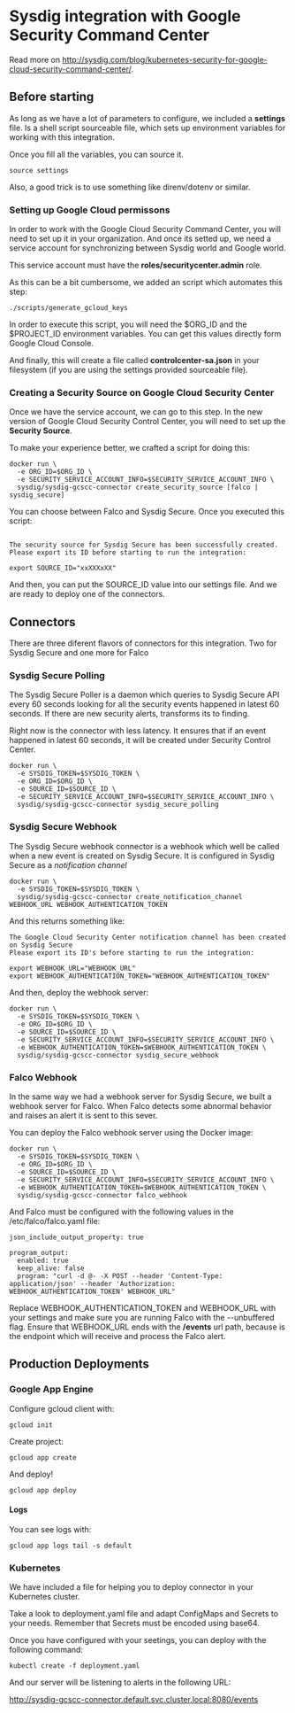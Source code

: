 # Sysdig integration with Google Security Command Center

Read more on http://sysdig.com/blog/kubernetes-security-for-google-cloud-security-command-center/.

## Before starting

As long as we have a lot of parameters to configure, we included a **settings**
file. Is a shell script sourceable file, which sets up environment variables for
working with this integration.

Once you fill all the variables, you can source it.

```shell
source settings
```

Also, a good trick is to use something like direnv/dotenv or similar.

### Setting up Google Cloud permissons

In order to work with the Google Cloud Security Command Center, you will need to
set up it in your organization. And once its setted up, we need a service account
for synchronizing between Sysdig world and Google world.

This service account must have the **roles/securitycenter.admin** role.

As this can be a bit cumbersome, we added an script which automates this step:

```shell
./scripts/generate_gcloud_keys
```

In order to execute this script, you will need the $ORG_ID and the $PROJECT_ID
environment variables. You can get this values directly form Google Cloud Console.

And finally, this will create a file called **controlcenter-sa.json** in your
filesystem (if you are using the settings provided sourceable file).

### Creating a Security Source on Google Cloud Security Center

Once we have the service account, we can go to this step. In the new version of
Google Cloud Security Control Center, you will need to set up the **Security Source**.

To make your experience better, we crafted a script for doing this:

```shell
docker run \
  -e ORG_ID=$ORG_ID \
  -e SECURITY_SERVICE_ACCOUNT_INFO=$SECURITY_SERVICE_ACCOUNT_INFO \
  sysdig/sysdig-gcscc-connector create_security_source [falco | sysdig_secure]
```

You can choose between Falco and Sysdig Secure. Once you executed this script:

```shell

The security source for Sysdig Secure has been successfully created.
Please export its ID before starting to run the integration:

export SOURCE_ID="xxXXXxXX"
```

And then, you can put the SOURCE_ID value into our settings file. And we
are ready to deploy one of the connectors.

## Connectors

There are three diferent flavors of connectors for this integration. Two for
Sysdig Secure and one more for Falco

### Sysdig Secure Polling

The Sysdig Secure Poller is a daemon which queries to Sysdig Secure API every 60
seconds looking for all the security events happened in latest 60 seconds. If
there are new security alerts, transforms its to finding.

Right now is the connector with less latency. It ensures that if an event
happened in latest 60 seconds, it will be created under Security Control Center.

```shell
docker run \
  -e SYSDIG_TOKEN=$SYSDIG_TOKEN \
  -e ORG_ID=$ORG_ID \
  -e SOURCE_ID=$SOURCE_ID \
  -e SECURITY_SERVICE_ACCOUNT_INFO=$SECURITY_SERVICE_ACCOUNT_INFO \
  sysdig/sysdig-gcscc-connector sysdig_secure_polling
```

### Sysdig Secure Webhook

The Sysdig Secure webhook connector is a webhook which well be called when
a new event is created on Sysdig Secure. It is configured in Sysdig Secure as
a *notification channel*

```shell
docker run \
  -e SYSDIG_TOKEN=$SYSDIG_TOKEN \
  sysdig/sysdig-gcscc-connector create_notification_channel WEBHOOK_URL WEBHOOK_AUTHENTICATION_TOKEN
```

And this returns something like:

```shell
The Google Cloud Security Center notification channel has been created on Sysdig Secure
Please export its ID's before starting to run the integration:

export WEBHOOK_URL="WEBHOOK_URL"
export WEBHOOK_AUTHENTICATION_TOKEN="WEBHOOK_AUTHENTICATION_TOKEN"
```

And then, deploy the webhook server:

```shell
docker run \
  -e SYSDIG_TOKEN=$SYSDIG_TOKEN \
  -e ORG_ID=$ORG_ID \
  -e SOURCE_ID=$SOURCE_ID \
  -e SECURITY_SERVICE_ACCOUNT_INFO=$SECURITY_SERVICE_ACCOUNT_INFO \
  -e WEBHOOK_AUTHENTICATION_TOKEN=$WEBHOOK_AUTHENTICATION_TOKEN \
  sysdig/sysdig-gcscc-connector sysdig_secure_webhook
```

### Falco Webhook

In the same way we had a webhook server for Sysdig Secure, we built a webhook
server for Falco. When Falco detects some abnormal behavior and raises an alert
it is sent to this sever.

You can deploy the Falco webhook server using the Docker image:

```shell
docker run \
  -e SYSDIG_TOKEN=$SYSDIG_TOKEN \
  -e ORG_ID=$ORG_ID \
  -e SOURCE_ID=$SOURCE_ID \
  -e SECURITY_SERVICE_ACCOUNT_INFO=$SECURITY_SERVICE_ACCOUNT_INFO \
  -e WEBHOOK_AUTHENTICATION_TOKEN=$WEBHOOK_AUTHENTICATION_TOKEN \
  sysdig/sysdig-gcscc-connector falco_webhook
```

And Falco must be configured with the following values in the /etc/falco/falco.yaml file:

```
json_include_output_property: true

program_output:
  enabled: true
  keep_alive: false
  program: "curl -d @- -X POST --header 'Content-Type: application/json' --header 'Authorization: WEBHOOK_AUTHENTICATION_TOKEN' WEBHOOK_URL"
```

Replace WEBHOOK_AUTHENTICATION_TOKEN and WEBHOOK_URL with your settings and
make sure you are running Falco with the --unbuffered flag. Ensure that
WEBHOOK_URL ends with the **/events** url path, because is the endpoint which
will receive and process the Falco alert.

## Production Deployments

### Google App Engine

Configure gcloud client with:

```
gcloud init
```

Create project:

```
gcloud app create
```

And deploy!

```
gcloud app deploy
```

#### Logs

You can see logs with:

```
gcloud app logs tail -s default
```

### Kubernetes

We have included a file for helping you to deploy connector in your Kubernetes
cluster.

Take a look to deployment.yaml file and adapt ConfigMaps and Secrets to your
needs. Remember that Secrets must be encoded using base64.

Once you have configured with your seetings, you can deploy with the following
command:

```
kubectl create -f deployment.yaml
```

And our server will be listening to alerts in the following URL:

http://sysdig-gcscc-connector.default.svc.cluster.local:8080/events
